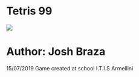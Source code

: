 # Tetris 99

![](https://15logo.net/wp-content/uploads/2017/08/tetris-800x800.jpg)

# Author: Josh Braza
15/07/2019
Game created at school I.T.I.S Armellini
